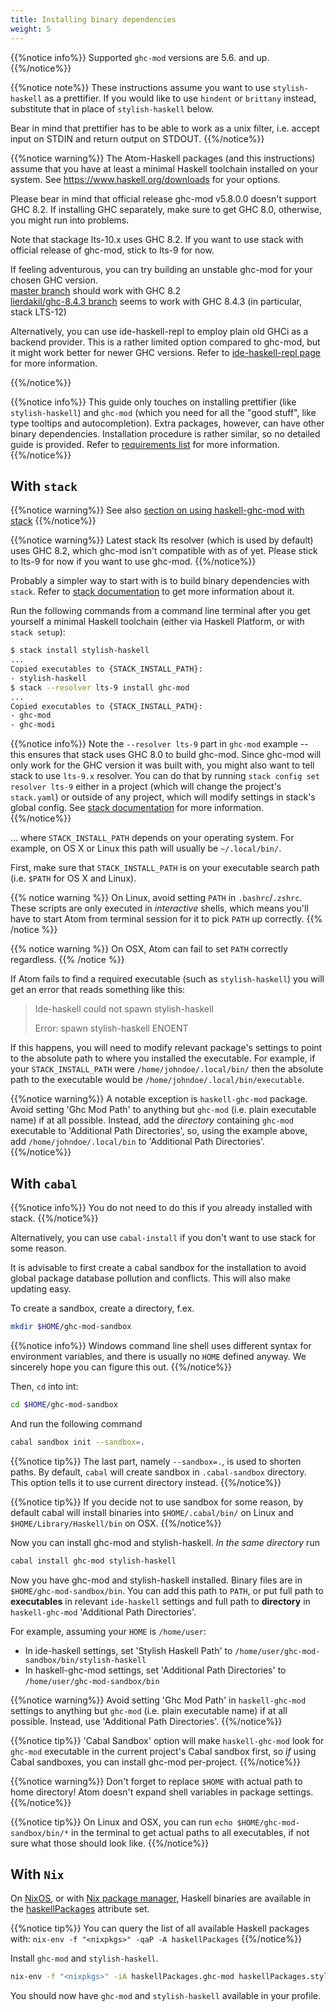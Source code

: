 ```yaml
---
title: Installing binary dependencies
weight: 5
---
```


{{%notice info%}}
Supported `ghc-mod` versions are 5.6. and up.
{{%/notice%}}

{{%notice note%}}
These instructions assume you want to use `stylish-haskell` as a prettifier.
If you would like to use `hindent` or `brittany` instead, substitute that
in place of `stylish-haskell` below.

Bear in mind that prettifier has to be able to work as a unix filter, i.e.
accept input on STDIN and return output on STDOUT.
{{%/notice%}}

{{%notice warning%}}
The Atom-Haskell packages (and this instructions) assume that you have at least a minimal Haskell toolchain installed on your system. See <https://www.haskell.org/downloads> for your options.

Please bear in mind that official release ghc-mod v5.8.0.0 doesn't support GHC 8.2. If installing GHC separately, make sure to get GHC 8.0, otherwise, you might run into problems.

Note that stackage lts-10.x uses GHC 8.2. If you want to use stack with official release of ghc-mod, stick to lts-9 for now.

If feeling adventurous, you can try building
an unstable ghc-mod for your chosen GHC version. \
[master branch](https://github.com/DanielG/ghc-mod) should work with GHC 8.2 \
[lierdakil/ghc-8.4.3 branch](https://github.com/DanielG/ghc-mod/pull/942) seems to work with GHC 8.4.3 (in particular, stack LTS-12)

Alternatively, you can use ide-haskell-repl to employ plain old GHCi as a backend provider. This is a rather limited option compared to ghc-mod, but it might work better for newer GHC versions. Refer to [ide-haskell-repl page](/extra-packages/ide-haskell-repl#using-ide-haskell-repl-as-ide-backend) for more information.

{{%/notice%}}

{{%notice info%}}
This guide only touches on installing prettifier (like `stylish-haskell`) and `ghc-mod` (which you need for all the "good stuff", like type tooltips and autocompletion). Extra packages, however, can have other binary dependencies. Installation procedure is rather similar, so no detailed guide is provided. Refer to [requirements list](/overview/requirements#binary-dependencies) for more information.
{{%/notice%}}

## With `stack`

{{%notice warning%}}
See also [section on using haskell-ghc-mod with stack](/core-packages/haskell-ghc-mod#using-with-stack)
{{%/notice%}}

{{%notice warning%}}
Latest stack lts resolver (which is used by default) uses GHC 8.2, which ghc-mod isn't compatible with as of yet. Please stick to lts-9 for now if you want to use ghc-mod.
{{%/notice%}}

Probably a simpler way to start with is to build binary dependencies with
`stack`. Refer to [stack documentation](https://docs.haskellstack.org/) to get more information about it.

Run the following commands from a command line terminal after you get yourself a minimal Haskell toolchain (either via Haskell Platform, or with `stack setup`):

```bash
$ stack install stylish-haskell
...
Copied executables to {STACK_INSTALL_PATH}:
- stylish-haskell
$ stack --resolver lts-9 install ghc-mod
...
Copied executables to {STACK_INSTALL_PATH}:
- ghc-mod
- ghc-modi
```

{{%notice info%}}
Note the `--resolver lts-9` part in `ghc-mod` example -- this ensures that
stack uses GHC 8.0 to build ghc-mod. Since ghc-mod will only work for the GHC
version it was built with, you might also want to tell stack to use `lts-9.x`
resolver. You can do that by running `stack config set resolver lts-9` either
in a project (which will change the project's `stack.yaml`) or outside of any
project, which will modify settings in stack's global config. See [stack
documentation](https://docs.haskellstack.org/en/stable/yaml_configuration) for
more information.
{{%/notice%}}

... where `STACK_INSTALL_PATH` depends on your operating system.  For example,
on OS X or Linux this path will usually be `~/.local/bin/`.

First, make sure that `STACK_INSTALL_PATH` is on your executable search path
(i.e. `$PATH` for OS X and Linux).

{{% notice warning %}}
On Linux, avoid setting `PATH` in `.bashrc`/`.zshrc`. These scripts are only executed in *interactive* shells, which means you'll have to start Atom from terminal session for it to pick `PATH` up correctly.
{{% /notice %}}

{{% notice warning %}}
On OSX, Atom can fail to set `PATH` correctly regardless.
{{% /notice %}}

If Atom fails to find a required executable (such as `stylish-haskell`) you will
get an error that reads something like this:

> Ide-haskell could not spawn stylish-haskell
>
> Error: spawn stylish-haskell ENOENT

If this happens, you will need to modify relevant package's settings to point to the absolute path to where you installed the executable.  For example,
if your `STACK_INSTALL_PATH` were `/home/johndoe/.local/bin/` then the
absolute path to the executable would be
`/home/johndoe/.local/bin/executable`.

{{%notice warning%}}
A notable exception is `haskell-ghc-mod` package. Avoid setting 'Ghc Mod Path' to anything but `ghc-mod` (i.e. plain executable name) if at all possible. Instead, add the *directory* containing `ghc-mod` executable to 'Additional Path Directories', so, using the example above, add `/home/johndoe/.local/bin` to 'Additional Path Directories'.
{{%/notice%}}

## With `cabal`

{{%notice info%}}
You do not need to do this if you already installed with stack.
{{%/notice%}}

Alternatively, you can use `cabal-install` if you don't want to use stack for some reason.

It is advisable to first create a cabal sandbox for the installation to avoid global package database pollution and conflicts. This will also make updating easy.

To create a sandbox, create a directory, f.ex.

```bash
mkdir $HOME/ghc-mod-sandbox
```

{{%notice info%}}
Windows command line shell uses different syntax for environment variables, and there is usually no `HOME` defined anyway. We sincerely hope you can figure this out.
{{%/notice%}}

Then, `cd` into int:

```bash
cd $HOME/ghc-mod-sandbox
```

And run the following command

```bash
cabal sandbox init --sandbox=.
```

{{%notice tip%}}
The last part, namely `--sandbox=.`, is used to shorten paths. By default, `cabal` will create sandbox in `.cabal-sandbox` directory. This option tells it to use current directory instead.
{{%/notice%}}

{{%notice tip%}}
If you decide not to use sandbox for some reason, by default cabal will install binaries into `$HOME/.cabal/bin/` on Linux and `$HOME/Library/Haskell/bin` on OSX.
{{%/notice%}}

Now you can install ghc-mod and stylish-haskell. *In the same directory* run

```bash
cabal install ghc-mod stylish-haskell
```

Now you have ghc-mod and stylish-haskell installed. Binary files are in `$HOME/ghc-mod-sandbox/bin`. You can add this path to `PATH`, or put full path to **executables** in relevant `ide-haskell` settings and full path to **directory** in `haskell-ghc-mod` 'Additional Path Directories'.

For example, assuming your `HOME` is `/home/user`:

* In ide-haskell settings, set 'Stylish Haskell Path' to `/home/user/ghc-mod-sandbox/bin/stylish-haskell`
* In haskell-ghc-mod settings, set 'Additional Path Directories' to `/home/user/ghc-mod-sandbox/bin`

{{%notice warning%}}
Avoid setting 'Ghc Mod Path' in `haskell-ghc-mod` settings to anything but `ghc-mod` (i.e. plain executable name) if at all possible. Instead, use 'Additional Path Directories'.
{{%/notice%}}

{{%notice tip%}}
'Cabal Sandbox' option will make `haskell-ghc-mod` look for `ghc-mod` executable in the current project's Cabal sandbox first, so *if* using Cabal sandboxes, you can install ghc-mod per-project.
{{%/notice%}}

{{%notice warning%}}
Don't forget to replace `$HOME` with actual path to home directory! Atom doesn't expand shell variables in package settings.
{{%/notice%}}

{{%notice tip%}}
On Linux and OSX, you can run
`echo $HOME/ghc-mod-sandbox/bin/*`
in the terminal to get actual paths to all executables, if not sure what those should look like.
{{%/notice%}}

## With `Nix`

On [NixOS](https://nixos.org/), or with [Nix package manager](https://nixos.org/nix/manual/), Haskell binaries are available in the
[haskellPackages](https://nixos.org/nixpkgs/manual/#users-guide-to-the-haskell-infrastructure)
attribute set.

{{%notice tip%}}
You can query the list of all available Haskell packages with:
`nix-env -f "<nixpkgs>" -qaP -A haskellPackages`
{{%/notice%}}

Install `ghc-mod` and `stylish-haskell`.

```bash
nix-env -f "<nixpkgs>" -iA haskellPackages.ghc-mod haskellPackages.stylish-haskell
```

You should now have `ghc-mod` and `stylish-haskell` available in your profile.
